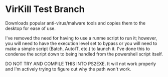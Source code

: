 # VirKill Test Branch

Downloads popular anti-virus/malware tools and copies them to the desktop for ease of use.

I've removed the need for having to use a runme script to run it; however, you will need to have the execution level set to bypass or you will need to make a simple script (Batch, AutoIT, etc.) to launch it. I've done this to condense the script down to being handled from the powershell script itself.

DO NOT TRY AND COMPILE THIS INTO PS2EXE. It will not work properly and I'm actively trying to figure out why the path won't work. 
